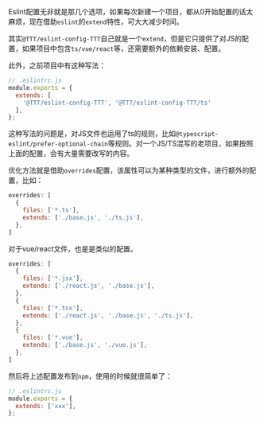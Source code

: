 Eslint配置无非就是那几个选项，如果每次新建一个项目，都从0开始配置的话太麻烦，现在借助`eslint`的`extend`特性，可大大减少时间。

其实`@TTT/eslint-config-TTT`自己就是一个`extend`，但是它只提供了对JS的配置，如果项目中包含`ts/vue/react`等，还需要额外的依赖安装、配置。

此外，之前项目中有这种写法：

```js
// .eslintrc.js
module.exports = {
  extends: [
    '@TTT/eslint-config-TTT', '@TTT/eslint-config-TTT/ts'
  ],
};
```

这种写法的问题是，对JS文件也运用了ts的规则，比如`@typescript-eslint/prefer-optional-chain`等规则。对一个JS/TS混写的老项目，如果按照上面的配置，会有大量需要改写的内容。

优化方法就是借助`overrides`配置，该属性可以为某种类型的文件，进行额外的配置，比如：


```js
overrides: [
  {
    files: ['*.ts'],
    extends: ['./base.js', './ts.js'],
  },
]
```

对于vue/react文件，也是是类似的配置。

```js
overrides: [
  {
    files: ['*.jsx'],
    extends: ['./react.js', './base.js'],
  },
  {
    files: ['*.tsx'],
    extends: ['./react.js', './base.js', './ts.js'],
  },
  {
    files: ['*.vue'],
    extends: ['./base.js', './vue.js'],
  },
]
```

然后将上述配置发布到`npm`，使用的时候就很简单了：

```js
// .eslintrc.js
module.exports = {
  extends: ['xxx'],
};
```


